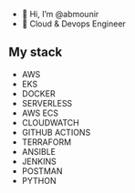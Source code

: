 - 👋 Hi, I’m @abmounir
- 👀 Cloud & Devops Engineer

## My stack ## 

- AWS 
- EKS
- DOCKER
- SERVERLESS
- AWS ECS
- CLOUDWATCH
- GITHUB ACTIONS
- TERRAFORM
- ANSIBLE
- JENKINS
- POSTMAN
- PYTHON

<!---
abmounir/abmounir is a ✨ special ✨ repository because its `README.md` (this file) appears on your GitHub profile.
You can click the Preview link to take a look at your changes.
--->
